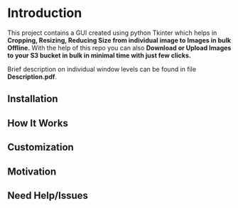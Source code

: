 # Introduction

This project contains a GUI created using python Tkinter which helps in **Cropping, Resizing, Reducing Size from individual image to Images in bulk Offline.** With the help of this repo you can also **Download or Upload Images to your S3 bucket in bulk in minimal time with just few clicks.**

Brief description on individual window levels can be found in file **Description.pdf**.

## Installation


## How It Works


## Customization


## Motivation


## Need Help/Issues
